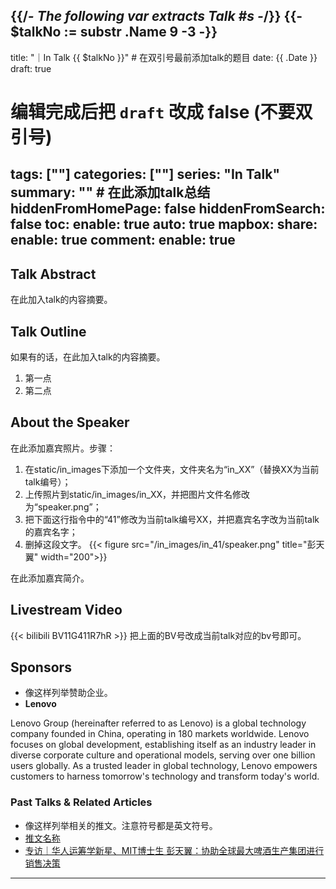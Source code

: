 {{/*- The following var extracts Talk #s -*/}}
{{- $talkNo := substr .Name 9 -3 -}}
---
title: "｜In Talk {{ $talkNo }}" # 在双引号最前添加talk的题目
date: {{ .Date }}
draft: true
# 编辑完成后把 `draft` 改成 false (不要双引号)
tags: [""]
categories: [""]
series: "In Talk"
summary: "" # 在此添加talk总结
hiddenFromHomePage: false
hiddenFromSearch: false
toc:
  enable: true
  auto: true
mapbox:
share:
  enable: true
comment:
  enable: true
---
 

## Talk Abstract
在此加入talk的内容摘要。


## Talk Outline
如果有的话，在此加入talk的内容摘要。
1. 第一点
2. 第二点


## About the Speaker
在此添加嘉宾照片。步骤：
1. 在static/in_images下添加一个文件夹，文件夹名为“in_XX”（替换XX为当前talk编号）；
2. 上传照片到static/in_images/in_XX，并把图片文件名修改为“speaker.png”；
3. 把下面这行指令中的“41”修改为当前talk编号XX，并把嘉宾名字改为当前talk的嘉宾名字；
4. 删掉这段文字。
{{< figure src="/in_images/in_41/speaker.png" title="彭天翼" width="200">}}

在此添加嘉宾简介。


## Livestream Video
{{< bilibili BV11G411R7hR >}}
把上面的BV号改成当前talk对应的bv号即可。


## Sponsors
- 像这样列举赞助企业。
- **Lenovo**

Lenovo Group (hereinafter referred to as Lenovo) is a global technology company founded in China, operating in 180 markets worldwide. Lenovo focuses on global development, establishing itself as an industry leader in diverse corporate culture and operational models, serving over one billion users globally. As a trusted leader in global technology, Lenovo empowers customers to harness tomorrow's technology and transform today's world.


### Past Talks & Related Articles
- 像这样列举相关的推文。注意符号都是英文符号。
- [推文名称](推文链接)
- [专访｜华人运筹学新星、MIT博士生 彭天翼：协助全球最大啤酒生产集团进行销售决策](https://mp.weixin.qq.com/s/GSfAatYmLMcVna1Q12exHA)
---